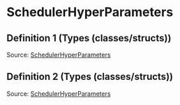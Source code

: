# SchedulerHyperParameters

## Definition 1 (Types (classes/structs))

Source: [SchedulerHyperParameters](../../../csrc/scheduler/compile_time_info.h#L220)

## Definition 2 (Types (classes/structs))

Source: [SchedulerHyperParameters](../../../csrc/scheduler/utils.h#L228)

